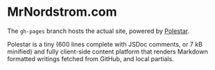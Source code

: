 # MrNordstrom.com

The `gh-pages` branch hosts the actual site, powered by [Polestar](https://github.com/dnordstrom/polestar).

Polestar is a tiny (600 lines complete with JSDoc comments, or 7 kB minified) and fully client-side content platform that renders Markdown formatted writings fetched from GitHub, and local partials.
